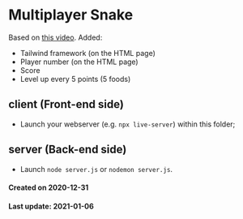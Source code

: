 # Multiplayer Snake 

Based on [this video](https://www.youtube.com/watch?v=ppcBIHv_ZPs).
Added:
- Tailwind framework (on the HTML page)
- Player number (on the HTML page)
- Score 
- Level up every 5 points (5 foods)

## client (Front-end side)

- Launch your webserver (e.g. `npx live-server`) within this folder;


## server (Back-end side)

- Launch `node server.js` or `nodemon server.js`.


#### Created on 2020-12-31
#### Last update: 2021-01-06

